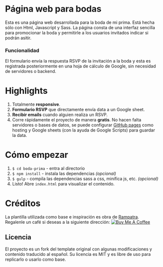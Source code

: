 # Página web para bodas
Esta es una página web desarrollada para la boda de mi prima. Está hecha sólo con Html, Javascript y Sass.
La página consta de una interfaz sencilla para promocionar la boda y permitirle a los usuarios invitados indicar si podrán asitir.

### Funcionalidad
El formulario envía la respuesta RSVP de la invitación a la boda y esta es registrada posteriormente en una hoja de cálculo de Google, sin necesidad de servidores o backend.

# Highlights
1. Totalmente __responsive__.
2. __Formulario RSVP__ que directamente envía data a un Google sheet.
3. __Recibir emails__ cuando alguien realiza un RSVP.
4. Corre rápidamente el proyecto de manera __gratis__. No hacen falta servidores o bases de datos, se puede configurar 
 [GitHub pages](https://pages.github.com/) como hosting  y Google sheets (con la ayuda de Google Scripts) para guardar la data.

# Cómo empezar
1. `$ cd boda-prima` - entra al directorio
2. `$ npm install` - instala las dependencias _(opcional)_
3. `$ gulp` - compila las dependencias sass a css, minifica js, etc. _(opcional)_
4. Listo! Abre `index.html` para visualizar el contenido.

# Créditos
La plantilla utilizada como base e inspiración es obra de [Rampatra](https://github.com/rampatra/).
Regalenle un café si deseas a la siguiente dirección:
<a href="https://www.buymeacoffee.com/rampatra" target="_blank"><img src="https://stripe-images.s3.amazonaws.com/works-with/547e1ec63ede3d7b9bb9a2410860c90886ced997" alt="Buy Me A Coffee" style="height: auto !important;width: auto !important;" ></a>

## Licencia
El proyecto es un fork del template original con algunas modificaciones y contenido traducido al español.
Su licencia es MIT y es libre de uso para replicarlo o usarlo como base.
